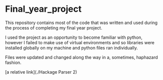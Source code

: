 # Final_year_project

This repository contains most of the code that was written and used during the process of completing my final year project.

I used the project as an opportunity to become familiar with python, however I failed to make use of virtual environments and so 
libraries were installed globally on my machine and python files ran individually.

Files were updated and changed along the way in a, sometimes, haphazard fashion.

[a relative link](./Hackage Parser 2)


